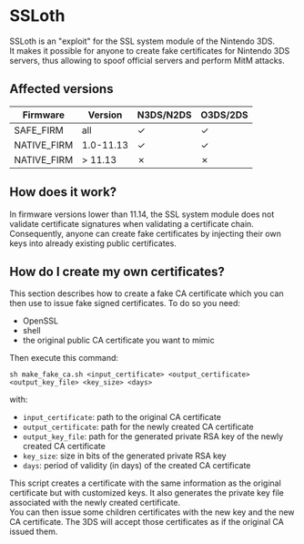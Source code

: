 # SSLoth

SSLoth is an "exploit" for the SSL system module of the Nintendo 3DS.  
It makes it possible for anyone to create fake certificates for Nintendo 3DS servers, thus allowing to spoof official servers and perform MitM attacks.

## Affected versions

| Firmware | Version | N3DS/N2DS | O3DS/2DS |
| --- | --- | --- | --- |
| SAFE_FIRM | all  | ✓ | ✓ |
| NATIVE_FIRM | 1.0-11.13 | ✓ | ✓ |
| NATIVE_FIRM | > 11.13  | ✗ | ✗ |

## How does it work?

In firmware versions lower than 11.14, the SSL system module does not validate certificate signatures when validating a certificate chain. Consequently, anyone can create fake certificates by injecting their own keys into already existing public certificates.

## How do I create my own certificates?

This section describes how to create a fake CA certificate which you can then use to issue fake signed certificates. To do so you need:
- OpenSSL
- shell
- the original public CA certificate you want to mimic

Then execute this command:
```
sh make_fake_ca.sh <input_certificate> <output_certificate> <output_key_file> <key_size> <days>
```

with:
- `input_certificate`: path to the original CA certificate
- `output_certificate`: path for the newly created CA certificate
- `output_key_file`: path for the generated private RSA key of the newly created CA certificate
- `key_size`: size in bits of the generated private RSA key
- `days`: period of validity (in days) of the created CA certificate

This script creates a certificate with the same information as the original certificate but with customized keys. It also generates the private key file associated with the newly created certificate.  
You can then issue some children certificates with the new key and the new CA certificate. The 3DS will accept those certificates as if the original CA issued them.
